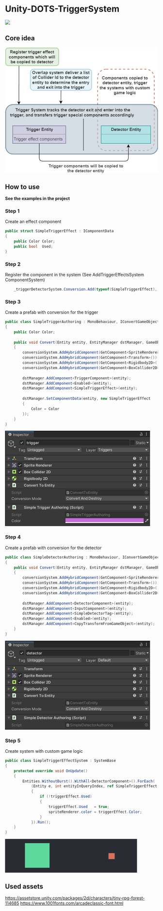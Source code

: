 # Unity-DOTS-TriggerSystem

![](README/dots_tiny_rpg.gif)

## Core idea

![](README/TriggerSystem.png)

## How to use

**See the examples in the project**

### Step 1

Create an effect component

```csharp
public struct SimpleTriggerEffect : IComponentData
{
	public Color Color;
	public bool  Used;
}
```

### Step 2

Register the component in the system (See AddTriggerEffectsSystem ComponentSystem)

```csharp
	_triggerDetectorSystem.Conversion.Add(typeof(SimpleTriggerEffect), EcsUtils.CopyComponent<SimpleTriggerEffect>);
```

### Step 3

Create a prefab with conversion for the trigger

```csharp
public class SimpleTriggerAuthoring : MonoBehaviour, IConvertGameObjectToEntity
{
	public Color Color;

	public void Convert(Entity entity, EntityManager dstManager, GameObjectConversionSystem conversionSystem)
	{
		conversionSystem.AddHybridComponent(GetComponent<SpriteRenderer>());
		conversionSystem.AddHybridComponent(GetComponent<Transform>());
		conversionSystem.AddHybridComponent(GetComponent<Rigidbody2D>());
		conversionSystem.AddHybridComponent(GetComponent<BoxCollider2D>());

		dstManager.AddComponent<TriggerComponent>(entity);
		dstManager.AddComponent<Enabled>(entity);
		dstManager.AddComponent<SimpleTriggerEffect>(entity);

		dstManager.SetComponentData(entity, new SimpleTriggerEffect
		{
			Color = Color
		});
	}
}
```

![](README/step4.png)

### Step 4

Create a prefab with conversion for the detector

```csharp
public class SimpleDetectorAuthoring : MonoBehaviour, IConvertGameObjectToEntity
{
	public void Convert(Entity entity, EntityManager dstManager, GameObjectConversionSystem conversionSystem)
	{
		conversionSystem.AddHybridComponent(GetComponent<SpriteRenderer>());
		conversionSystem.AddHybridComponent(GetComponent<Transform>());
		conversionSystem.AddHybridComponent(GetComponent<Rigidbody2D>());
		conversionSystem.AddHybridComponent(GetComponent<BoxCollider2D>());

		dstManager.AddComponent<DetectorComponent>(entity);
		dstManager.AddComponent<InputComponent>(entity);
		dstManager.AddComponent<SimpleDetectorTag>(entity);
		dstManager.AddComponent<Enabled>(entity);
		dstManager.AddComponent<CopyTransformFromGameObject>(entity);
	}
}
```

![](README/step6.png)

### Step 5

Create system with custom game logic

```csharp
public class SimpleTriggerEffectSystem : SystemBase
{
	protected override void OnUpdate()
	{
		Entities.WithoutBurst().WithAll<DetectorComponent>().ForEach(
			(Entity e, int entityInQueryIndex, ref SimpleTriggerEffect triggerEffect, in SpriteRenderer spriteRenderer) =>
			{
				if (!triggerEffect.Used)
				{
					triggerEffect.Used   = true;
					spriteRenderer.color = triggerEffect.Color;
				}
			}).Run();
	}
}
```

![](README/simple_trigger_effect.gif)

## Used assets

https://assetstore.unity.com/packages/2d/characters/tiny-rpg-forest-114685
https://www.1001fonts.com/arcadeclassic-font.html
